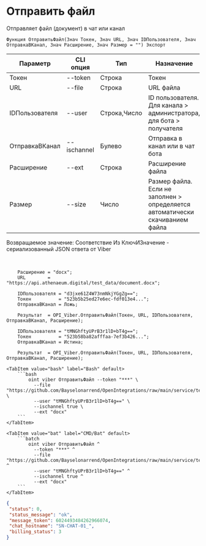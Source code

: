 ﻿---
sidebar_position: 3
---

# Отправить файл
 Отправляет файл (документ) в чат или канал



`Функция ОтправитьФайл(Знач Токен, Знач URL, Знач IDПользователя, Знач ОтправкаВКанал, Знач Расширение, Знач Размер = "") Экспорт`

  | Параметр | CLI опция | Тип | Назначение |
  |-|-|-|-|
  | Токен | --token | Строка | Токен |
  | URL | --file | Строка | URL файла |
  | IDПользователя | --user | Строка,Число | ID пользователя. Для канала > администратора, для бота > получателя |
  | ОтправкаВКанал | --ischannel | Булево | Отправка в канал или в чат бота |
  | Расширение | --ext | Строка | Расширение файла |
  | Размер | --size | Число | Размер файла. Если не заполнен > определяется автоматически скачиванием файла |

  
  Возвращаемое значение:   Соответствие Из КлючИЗначение - сериализованный JSON ответа от Viber

<br/>




```bsl title="Пример кода"
    Расширение = "docx";
    URL        = "https://api.athenaeum.digital/test_data/document.docx";

    IDПользователя = "d3jxe61Z4W73nmNkjYGgZg==";
    Токен          = "523b5b25ed27e6ec-fdf013e4...";
    ОтправкаВКанал = Ложь;

    Результат  = OPI_Viber.ОтправитьФайл(Токен, URL, IDПользователя, ОтправкаВКанал, Расширение);

    IDПользователя = "tMNGhftyUPrB3r1lD+bT4g==";
    Токен          = "523b58ba82afffaa-7ef3b426...";
    ОтправкаВКанал = Истина;

    Результат  = OPI_Viber.ОтправитьФайл(Токен, URL, IDПользователя, ОтправкаВКанал, Расширение);
```
    

 <Tabs>
  
    <TabItem value="bash" label="Bash" default>
        ```bash
            oint viber ОтправитьФайл --token "***" \
              --file "https://github.com/Bayselonarrend/OpenIntegrations/raw/main/service/test_data/document.docx" \
              --user "tMNGhftyUPrB3r1lD+bT4g==" \
              --ischannel true \
              --ext "docx"
        ```
    </TabItem>
  
    <TabItem value="bat" label="CMD/Bat" default>
        ```batch
            oint viber ОтправитьФайл ^
              --token "***" ^
              --file "https://github.com/Bayselonarrend/OpenIntegrations/raw/main/service/test_data/document.docx" ^
              --user "tMNGhftyUPrB3r1lD+bT4g==" ^
              --ischannel true ^
              --ext "docx"
        ```
    </TabItem>
</Tabs>


```json title="Результат"
{
 "status": 0,
 "status_message": "ok",
 "message_token": 6024493484262966074,
 "chat_hostname": "SN-CHAT-01_",
 "billing_status": 3
}
```

